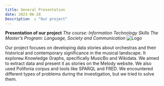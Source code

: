 ```yaml
---
title: General Presentation
date: 2023-06-28
Description  : "Our project"
---
```


**Presentation of our project**
*The course: Information Technology Skills*
*The Master’s Program: Language, Society and Communication*
![Logo](https://getlogo.net/wp-content/uploads/2020/08/alma-mater-studiorum-universita-di-bologna-logo-vector.png)

Our project focuses on developing data stories about orchestras and their historical and contemporary significance in the musical landscape. It exploreы Knowledge Graphs, specifically MusicBo and Wikidata. We aimed to extract data and present it as stories on the Melody website. We also used Polifonia corpus and tools like SPARQL and FRED. We encountered different types of problems during the investigation, but we tried to solve them.

